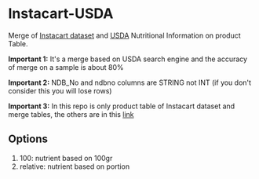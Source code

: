 # Instacart-USDA
Merge of [Instacart dataset](https://www.instacart.com/datasets/grocery-shopping-2017)  and [USDA](https://ndb.nal.usda.gov/ndb/) Nutritional Information
on product Table.

**Important 1:** It's a merge based on USDA search engine and the accuracy of merge on a sample is about 80%

**Important 2:** NDB_No and ndbno columns are STRING not INT (if you don't consider this you will lose rows)

**Important 3:** In this repo is only product table of Instacart dataset and merge tables, the others are in this [link](https://www.instacart.com/datasets/grocery-shopping-2017)


## Options
1. 100: nutrient based on 100gr
2. relative: nutrient based on portion
